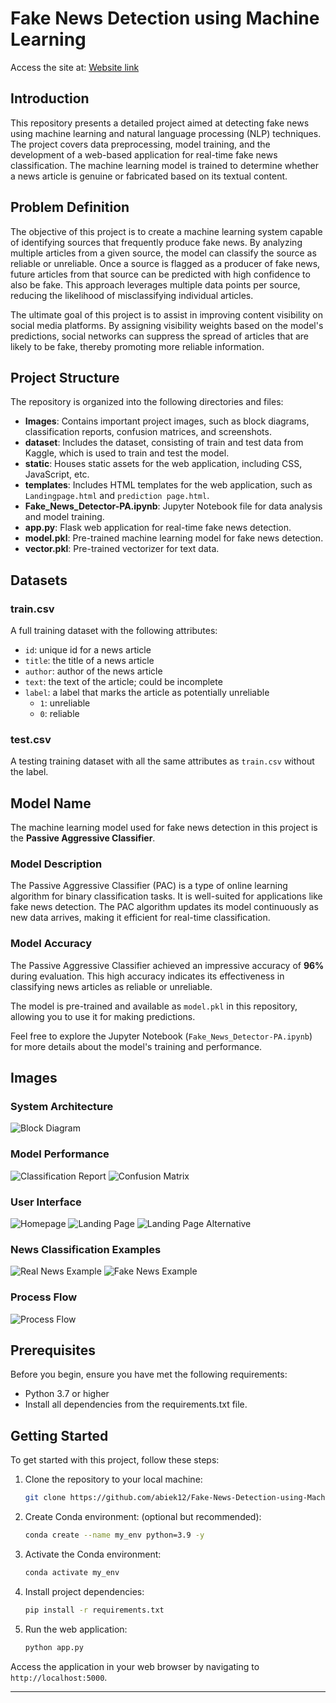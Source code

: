 # Fake News Detection using Machine Learning
Access the site at:
[Website link](http://52.91.166.210/)
## Introduction
This repository presents a detailed project aimed at detecting fake news using machine learning and natural language processing (NLP) techniques. The project covers data preprocessing, model training, and the development of a web-based application for real-time fake news classification. The machine learning model is trained to determine whether a news article is genuine or fabricated based on its textual content.

## Problem Definition
The objective of this project is to create a machine learning system capable of identifying sources that frequently produce fake news. By analyzing multiple articles from a given source, the model can classify the source as reliable or unreliable. Once a source is flagged as a producer of fake news, future articles from that source can be predicted with high confidence to also be fake. This approach leverages multiple data points per source, reducing the likelihood of misclassifying individual articles.

The ultimate goal of this project is to assist in improving content visibility on social media platforms. By assigning visibility weights based on the model's predictions, social networks can suppress the spread of articles that are likely to be fake, thereby promoting more reliable information.

## Project Structure
The repository is organized into the following directories and files:
- **Images**: Contains important project images, such as block diagrams, classification reports, confusion matrices, and screenshots.
- **dataset**: Includes the dataset, consisting of train and test data from Kaggle, which is used to train and test the model.
- **static**: Houses static assets for the web application, including CSS, JavaScript, etc.
- **templates**: Includes HTML templates for the web application, such as `Landingpage.html` and `prediction page.html`.
- **Fake_News_Detector-PA.ipynb**: Jupyter Notebook file for data analysis and model training.
- **app.py**: Flask web application for real-time fake news detection.
- **model.pkl**: Pre-trained machine learning model for fake news detection.
- **vector.pkl**: Pre-trained vectorizer for text data.

## Datasets 
### train.csv
A full training dataset with the following attributes:
- `id`: unique id for a news article
- `title`: the title of a news article
- `author`: author of the news article
- `text`: the text of the article; could be incomplete
- `label`: a label that marks the article as potentially unreliable
  - `1`: unreliable
  - `0`: reliable

### test.csv
A testing training dataset with all the same attributes as `train.csv` without the label.

## Model Name
The machine learning model used for fake news detection in this project is the **Passive Aggressive Classifier**.

### Model Description
The Passive Aggressive Classifier (PAC) is a type of online learning algorithm for binary classification tasks. It is well-suited for applications like fake news detection. The PAC algorithm updates its model continuously as new data arrives, making it efficient for real-time classification.

### Model Accuracy
The Passive Aggressive Classifier achieved an impressive accuracy of **96%** during evaluation. This high accuracy indicates its effectiveness in classifying news articles as reliable or unreliable.

The model is pre-trained and available as `model.pkl` in this repository, allowing you to use it for making predictions.

Feel free to explore the Jupyter Notebook (`Fake_News_Detector-PA.ipynb`) for more details about the model's training and performance.

## Images

### System Architecture
![Block Diagram](backend/Images/BlockDiagram.jpg)

### Model Performance
![Classification Report](backend/Images/ClassificationReport.jpg)
![Confusion Matrix](backend/Images/ConfusionMatrix.jpg)

### User Interface
![Homepage](backend/Images/homepage.png)
![Landing Page](backend/Images/landingpage.png)
![Landing Page Alternative](backend/Images/landingpage2.png)

### News Classification Examples
![Real News Example](backend/Images/realnews.png)
![Fake News Example](backend/Images/fakenews.png)

### Process Flow
![Process Flow](backend/Images/ProcessFlow.jpg)


## Prerequisites
Before you begin, ensure you have met the following requirements:
- Python 3.7 or higher
- Install all dependencies from the requirements.txt file.

## Getting Started
To get started with this project, follow these steps:
1. Clone the repository to your local machine:
   ```bash
   git clone https://github.com/abiek12/Fake-News-Detection-using-MachineLearning.git
   ```

2. Create Conda environment: (optional but recommended):
   ```bash
   conda create --name my_env python=3.9 -y
   ```

3. Activate the Conda environment:
   ```bash
   conda activate my_env
   ```

4. Install project dependencies:
   ```bash
   pip install -r requirements.txt
   ```

5. Run the web application:
   ```bash
   python app.py
   ```

Access the application in your web browser by navigating to `http://localhost:5000`.

---


